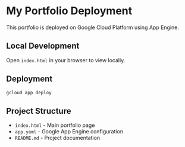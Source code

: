 # My Portfolio Deployment

This portfolio is deployed on Google Cloud Platform using App Engine.

## Local Development
Open `index.html` in your browser to view locally.

## Deployment
```bash
gcloud app deploy
```

## Project Structure
- `index.html` - Main portfolio page
- `app.yaml` - Google App Engine configuration
- `README.md` - Project documentation
